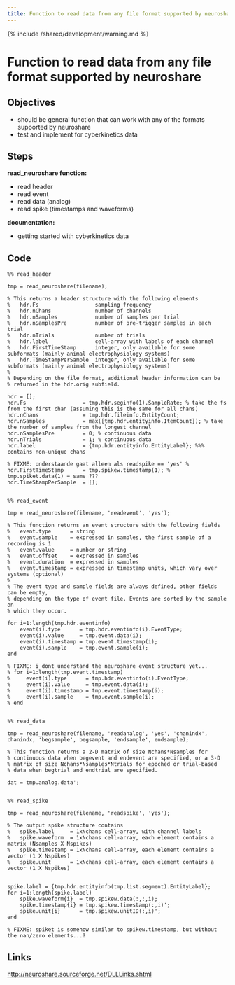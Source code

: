 ```yaml
---
title: Function to read data from any file format supported by neuroshare
---
```


{% include /shared/development/warning.md %}

# Function to read data from any file format supported by neuroshare

## Objectives

*  should be general function that can work with any of the formats supported by neuroshare
*  test and implement for cyberkinetics data

## Steps

**read_neuroshare function:**

*  read header
*  read event
*  read data (analog)
*  read spike (timestamps and waveforms)

**documentation:**

*  getting started with cyberkinetics data

## Code

	
	%% read_header
	
	tmp = read_neuroshare(filename);
	
	% This returns a header structure with the following elements
	%   hdr.Fs                  sampling frequency
	%   hdr.nChans              number of channels
	%   hdr.nSamples            number of samples per trial
	%   hdr.nSamplesPre         number of pre-trigger samples in each trial
	%   hdr.nTrials             number of trials
	%   hdr.label               cell-array with labels of each channel
	%   hdr.FirstTimeStamp      integer, only available for some subformats (mainly animal electrophysiology systems)
	%   hdr.TimeStampPerSample  integer, only available for some subformats (mainly animal electrophysiology systems)
	%
	% Depending on the file format, additional header information can be
	% returned in the hdr.orig subfield.
	
	hdr = [];
	hdr.Fs                  = tmp.hdr.seginfo(1).SampleRate; % take the fs from the first chan (assuming this is the same for all chans)
	hdr.nChans              = tmp.hdr.fileinfo.EntityCount;
	hdr.nSamples            = max([tmp.hdr.entityinfo.ItemCount]); % take the number of samples from the longest channel
	hdr.nSamplesPre         = 0; % continuous data
	hdr.nTrials             = 1; % continuous data
	hdr.label               = {tmp.hdr.entityinfo.EntityLabel}; %%% contains non-unique chans
	
	% FIXME: onderstaande gaat alleen als readspike == 'yes' %
	hdr.FirstTimeStamp      = tmp.spikew.timestamp(1); % tmp.spiket.data(1) = same ???
	hdr.TimeStampPerSample  = [];

	
	%% read_event
	
	tmp = read_neuroshare(filename, 'readevent', 'yes');
	
	% This function returns an event structure with the following fields
	%   event.type      = string
	%   event.sample    = expressed in samples, the first sample of a recording is 1
	%   event.value     = number or string
	%   event.offset    = expressed in samples
	%   event.duration  = expressed in samples
	%   event.timestamp = expressed in timestamp units, which vary over systems (optional)
	%
	% The event type and sample fields are always defined, other fields can be empty,
	% depending on the type of event file. Events are sorted by the sample on
	% which they occur.
	
	for i=1:length(tmp.hdr.eventinfo)
	    event(i).type      = tmp.hdr.eventinfo(i).EventType;
	    event(i).value     = tmp.event.data(i);
	    event(i).timestamp = tmp.event.timestamp(i);
	    event(i).sample    = tmp.event.sample(i);
	end
	
	% FIXME: i dont understand the neuroshare event structure yet...
	% for i=1:length(tmp.event.timestamp)
	%     event(i).type      = tmp.hdr.eventinfo(i).EventType;
	%     event(i).value     = tmp.event.data(i);
	%     event(i).timestamp = tmp.event.timestamp(i);
	%     event(i).sample    = tmp.event.sample(i);
	% end

	
	%% read_data
	
	tmp = read_neuroshare(filename, 'readanalog', 'yes', 'chanindx', chanindx, 'begsample', begsample, 'endsample', endsample);
	
	% This function returns a 2-D matrix of size Nchans*Nsamples for
	% continuous data when begevent and endevent are specified, or a 3-D
	% matrix of size Nchans*Nsamples*Ntrials for epoched or trial-based
	% data when begtrial and endtrial are specified.
	
	dat = tmp.analog.data';

	
	%% read_spike
	
	tmp = read_neuroshare(filename, 'readspike', 'yes');
	
	% The output spike structure contains
	%   spike.label     = 1xNchans cell-array, with channel labels
	%   spike.waveform  = 1xNchans cell-array, each element contains a matrix (Nsamples X Nspikes)
	%   spike.timestamp = 1xNchans cell-array, each element contains a vector (1 X Nspikes)
	%   spike.unit      = 1xNchans cell-array, each element contains a vector (1 X Nspikes)
	
	
	spike.label = {tmp.hdr.entityinfo(tmp.list.segment).EntityLabel};
	for i=1:length(spike.label)
	    spike.waveform{i}  = tmp.spikew.data(:,:,i);
	    spike.timestamp{i} = tmp.spikew.timestamp(:,i)';
	    spike.unit{i}      = tmp.spikew.unitID(:,i)';
	end
	
	% FIXME: spiket is somehow similar to spikew.timestamp, but without the nan/zero elements...?

## Links

http://neuroshare.sourceforge.net/DLLLinks.shtml

